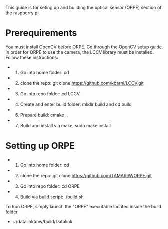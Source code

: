 This guide is for seting up and building the optical sensor (ORPE) section of the raspberry pi

# Prerequirements #
You must install OpenCV before ORPE. Go through the OpenCV setup guide.
In order for ORPE to use the camera, the LCCV library must be installed. Follow these instructions:
- 1. Go into home folder: cd
- 2. clone the repo: git clone https://github.com/kbarni/LCCV.git
- 3. Go into repo folder: cd LCCV
- 4. Create and enter build folder: mkdir build and cd build
- 6. Prepare build: cmake ..
- 7. Build and install via make: sudo make install

# Setting up ORPE #
- 1. Go into home folder: cd
- 2. clone the repo: git clone https://github.com/TAMARIW/ORPE.git
- 3. Go into repo folder: cd ORPE
- 4. Build via build script: ./build.sh

To Run ORPE, simply launch the "ORPE" executable located inside the build folder
- ~/datalinktmw/build/Datalink
